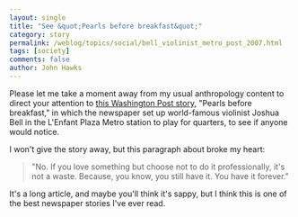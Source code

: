 ```yaml
---
layout: single 
title: "See &quot;Pearls before breakfast&quot;" 
category: story
permalink: /weblog/topics/social/bell_violinist_metro_post_2007.html
tags: [society] 
comments: false 
author: John Hawks 
---
```



<p>
Please let me take a moment away from my usual anthropology content to direct your attention to <a href="http://www.washingtonpost.com/wp-dyn/content/article/2007/04/04/AR2007040401721.html">this Washington Post story</a>, "Pearls before breakfast," in which the newspaper set up world-famous violinist Joshua Bell in the L'Enfant Plaza Metro station to play for quarters, to see if anyone would notice. 
</p>

<p>
I won't give the story away, but this paragraph about broke my heart: 
</p>

<blockquote>"No. If you love something but choose not to do it professionally, it's not a waste. Because, you know, you still have it. You have it forever."</blockquote>

<p>
It's a long article, and maybe you'll think it's sappy, but I think this is one of the best newspaper stories I've ever read. 
</p>

